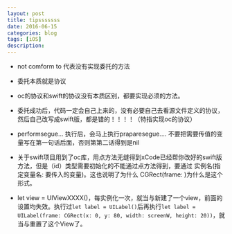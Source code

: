 ```yaml
---
layout: post
title: tipsssssss
date: 2016-06-15
categories: blog
tags: [iOS]
description:  
---
```


- not comform to 代表没有实现委托的方法

- 委托本质就是协议

- oc的协议和swift的协议没有本质区别，都要实现必须的方法。

- 委托成功后，代码一定会自己上来的，没有必要自己去看源文件定义的协议，然后自己改写成swift版，都是错的！！！！（特指实现oc的协议）

- performsegue... 执行后，会马上执行praparesegue....  不要把需要传值的变量写在第一句话后面，否则第第二话得到是nil

- 关于swift项目用到了oc库，用点方法无缝得到xCode已经帮你改好的swift版方法，但是（id）类型需要初始化的不能通过点方法得到，要通过 实例名(指定变量名: 要传入的变量)。这也说明了为什么 CGRect(frame: )为什么是这个形式。

- let view = UIViewXXXX()，每实例化一次，就当与新建了一个view，前面的设置均失效。执行过`let label = UILabel()`后再执行`let label = UILabel(frame: CGRect(x: 0, y: 80, width: screenW, height: 20))`，就当与重置了这个View了。

	